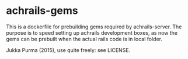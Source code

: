 # achrails-gems

This is a dockerfile for prebuilding gems required by achrails-server. The purpose is to speed setting up achrails development boxes, as now the gems can be prebuilt when the actual rails code is in local folder.  

Jukka Purma (2015), use quite freely: see LICENSE.

